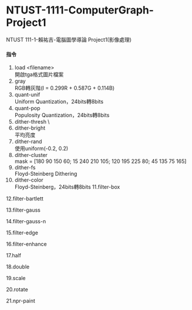# NTUST-1111-ComputerGraph-Project1
NTUST 111-1-賴祐吉-電腦圖學導論  Project1(影像處理)

#### 指令
 1. load \<filename\>
\
    開啟tga格式圖片檔案
 2. gray
\
    RGB轉灰階(I = 0.299R + 0.587G + 0.114B)
 3. quant-unif
\
    Uniform Quantization，24bits轉8bits
 4. quant-pop
\
    Populosity Quantization，24bits轉8bits
 5. dither-thresh
\
 7. dither-bright
\
    平均亮度
 7. dither-rand
\
    使用uniform(-0.2, 0.2)
 8. dither-cluster
\
    mask = \[180 90 150 60; 15 240 210 105; 120 195 225 80; 45 135 75 165\]
 9. dither-fs
\
    Floyd-Steinberg Dithering
 10. dither-color 
 \
    Floyd-Steinberg，24bits轉8bits
 11.filter-box
 
 12.filter-bartlett
 
 13.filter-gauss
 
 14.filter-gauss-n <kernel size>
 
 15.filter-edge
 
 16.filter-enhance
 
 17.half
 
 18.double
 
 19.scale <n>
 
 20.rotate <n>
 
 21.npr-paint
 
